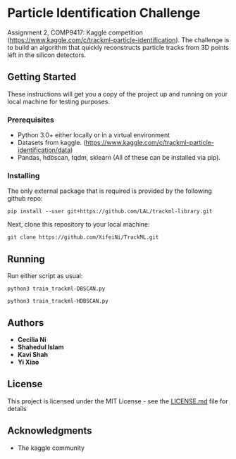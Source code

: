 # Particle Identification Challenge

Assignment 2, COMP9417: Kaggle competition (https://www.kaggle.com/c/trackml-particle-identification). The challenge is to build an algorithm that quickly reconstructs particle tracks from 3D points left in the silicon detectors. 

## Getting Started

These instructions will get you a copy of the project up and running on your local machine for testing purposes.

### Prerequisites

- Python 3.0+ either locally or in a virtual environment
- Datasets from kaggle. (https://www.kaggle.com/c/trackml-particle-identification/data)
- Pandas, hdbscan, tqdm, sklearn (All of these can be installed via pip).

### Installing

The only external package that is required is provided by the following github repo:

```
pip install --user git+https://github.com/LAL/trackml-library.git
```

Next, clone this repository to your local machine:

```
git clone https://github.com/XifeiNi/TrackML.git
```
## Running 
Run either script as usual:
```
python3 train_trackml-DBSCAN.py
```
```
python3 train_trackml-HDBSCAN.py
```



## Authors

* **Cecilia Ni**
* **Shahedul Islam** 
* **Kavi Shah**
* **Yi Xiao** 

## License

This project is licensed under the MIT License - see the [LICENSE.md](LICENSE.md) file for details

## Acknowledgments

* The kaggle community

